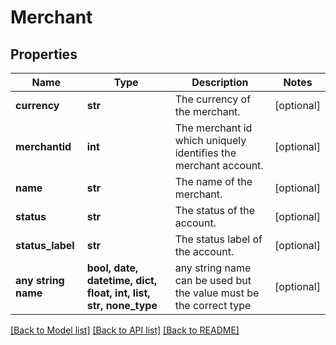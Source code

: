 # Merchant


## Properties
Name | Type | Description | Notes
------------ | ------------- | ------------- | -------------
**currency** | **str** | The currency of the merchant. | [optional] 
**merchantid** | **int** | The merchant id which uniquely identifies the merchant account. | [optional] 
**name** | **str** | The name of the merchant. | [optional] 
**status** | **str** | The status of the account. | [optional] 
**status_label** | **str** | The status label of the account. | [optional] 
**any string name** | **bool, date, datetime, dict, float, int, list, str, none_type** | any string name can be used but the value must be the correct type | [optional]

[[Back to Model list]](../README.md#documentation-for-models) [[Back to API list]](../README.md#documentation-for-api-endpoints) [[Back to README]](../README.md)


